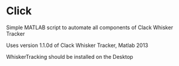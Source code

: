 # Click
Simple MATLAB script to automate all components of Clack Whisker Tracker

Uses version 1.1.0d of Clack Whisker Tracker, Matlab 2013

WhiskerTracking should be installed on the Desktop
